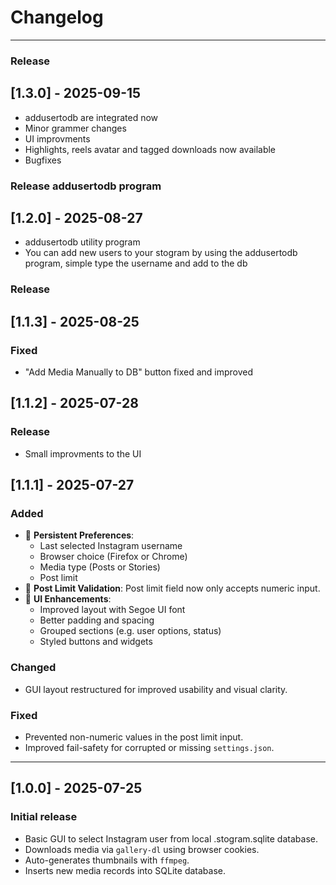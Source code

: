 # Changelog
---

### Release

## [1.3.0] - 2025-09-15

- addusertodb are integrated now
- Minor grammer changes
- UI improvments
- Highlights, reels avatar and tagged downloads now available
- Bugfixes

### Release addusertodb program

## [1.2.0] - 2025-08-27

- addusertodb utility program
- You can add new users to your stogram by using the addusertodb program, simple type the username and add to the db

### Release

## [1.1.3] - 2025-08-25

### Fixed
- "Add Media Manually to DB" button fixed and improved

## [1.1.2] - 2025-07-28

### Release
- Small improvments to the UI

## [1.1.1] - 2025-07-27

### Added
- 🧠 **Persistent Preferences**:
  - Last selected Instagram username
  - Browser choice (Firefox or Chrome)
  - Media type (Posts or Stories)
  - Post limit
- 🔢 **Post Limit Validation**: Post limit field now only accepts numeric input.
- 💄 **UI Enhancements**:
  - Improved layout with Segoe UI font
  - Better padding and spacing
  - Grouped sections (e.g. user options, status)
  - Styled buttons and widgets

### Changed
- GUI layout restructured for improved usability and visual clarity.

### Fixed
- Prevented non-numeric values in the post limit input.
- Improved fail-safety for corrupted or missing `settings.json`.

---

## [1.0.0] - 2025-07-25

### Initial release
- Basic GUI to select Instagram user from local .stogram.sqlite database.
- Downloads media via `gallery-dl` using browser cookies.
- Auto-generates thumbnails with `ffmpeg`.
- Inserts new media records into SQLite database.

